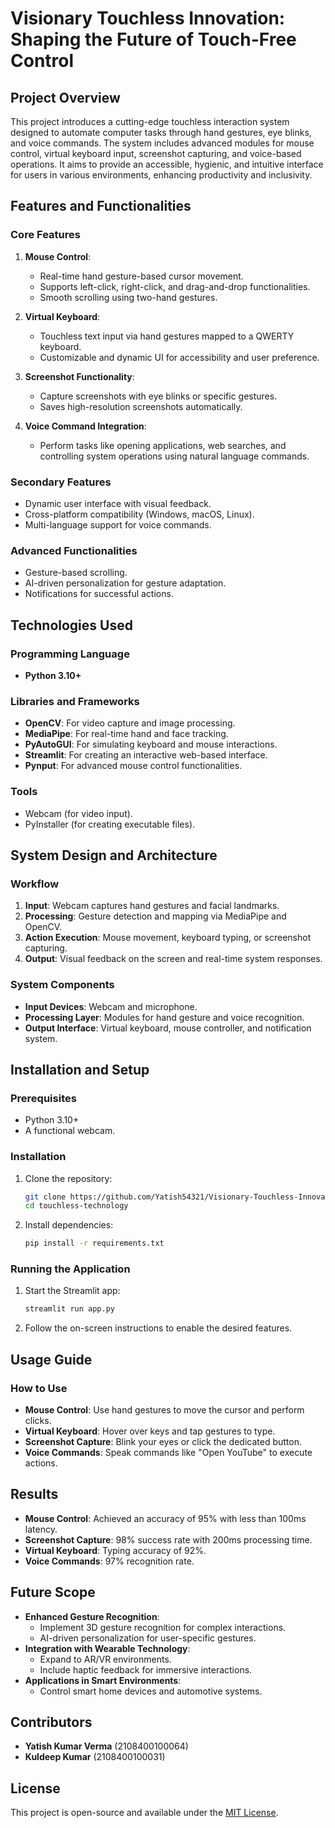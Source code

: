 
# Visionary Touchless Innovation: Shaping the Future of Touch-Free Control

## Project Overview

This project introduces a cutting-edge touchless interaction system designed to automate computer tasks through hand gestures, eye blinks, and voice commands. The system includes advanced modules for mouse control, virtual keyboard input, screenshot capturing, and voice-based operations. It aims to provide an accessible, hygienic, and intuitive interface for users in various environments, enhancing productivity and inclusivity.

## Features and Functionalities

### Core Features
1. **Mouse Control**:
   - Real-time hand gesture-based cursor movement.
   - Supports left-click, right-click, and drag-and-drop functionalities.
   - Smooth scrolling using two-hand gestures.

2. **Virtual Keyboard**:
   - Touchless text input via hand gestures mapped to a QWERTY keyboard.
   - Customizable and dynamic UI for accessibility and user preference.

3. **Screenshot Functionality**:
   - Capture screenshots with eye blinks or specific gestures.
   - Saves high-resolution screenshots automatically.

4. **Voice Command Integration**:
   - Perform tasks like opening applications, web searches, and controlling system operations using natural language commands.

### Secondary Features
- Dynamic user interface with visual feedback.
- Cross-platform compatibility (Windows, macOS, Linux).
- Multi-language support for voice commands.

### Advanced Functionalities
- Gesture-based scrolling.
- AI-driven personalization for gesture adaptation.
- Notifications for successful actions.

## Technologies Used
### Programming Language
- **Python 3.10+**

### Libraries and Frameworks
- **OpenCV**: For video capture and image processing.
- **MediaPipe**: For real-time hand and face tracking.
- **PyAutoGUI**: For simulating keyboard and mouse interactions.
- **Streamlit**: For creating an interactive web-based interface.
- **Pynput**: For advanced mouse control functionalities.

### Tools
- Webcam (for video input).
- PyInstaller (for creating executable files).

## System Design and Architecture

### Workflow
1. **Input**: Webcam captures hand gestures and facial landmarks.
2. **Processing**: Gesture detection and mapping via MediaPipe and OpenCV.
3. **Action Execution**: Mouse movement, keyboard typing, or screenshot capturing.
4. **Output**: Visual feedback on the screen and real-time system responses.

### System Components
- **Input Devices**: Webcam and microphone.
- **Processing Layer**: Modules for hand gesture and voice recognition.
- **Output Interface**: Virtual keyboard, mouse controller, and notification system.

## Installation and Setup

### Prerequisites
- Python 3.10+
- A functional webcam.

### Installation
1. Clone the repository:
   ```bash
   git clone https://github.com/Yatish54321/Visionary-Touchless-Innovation.git
   cd touchless-technology
   ```
2. Install dependencies:
   ```bash
   pip install -r requirements.txt
   ```

### Running the Application
1. Start the Streamlit app:
   ```bash
   streamlit run app.py
   ```
2. Follow the on-screen instructions to enable the desired features.

## Usage Guide

### How to Use
- **Mouse Control**: Use hand gestures to move the cursor and perform clicks.
- **Virtual Keyboard**: Hover over keys and tap gestures to type.
- **Screenshot Capture**: Blink your eyes or click the dedicated button.
- **Voice Commands**: Speak commands like "Open YouTube" to execute actions.

## Results

- **Mouse Control**: Achieved an accuracy of 95% with less than 100ms latency.
- **Screenshot Capture**: 98% success rate with 200ms processing time.
- **Virtual Keyboard**: Typing accuracy of 92%.
- **Voice Commands**: 97% recognition rate.

## Future Scope

- **Enhanced Gesture Recognition**:
  - Implement 3D gesture recognition for complex interactions.
  - AI-driven personalization for user-specific gestures.
- **Integration with Wearable Technology**:
  - Expand to AR/VR environments.
  - Include haptic feedback for immersive interactions.
- **Applications in Smart Environments**:
  - Control smart home devices and automotive systems.

## Contributors

- **Yatish Kumar Verma** (2108400100064)
- **Kuldeep Kumar** (2108400100031)

## License

This project is open-source and available under the [MIT License](LICENSE).
